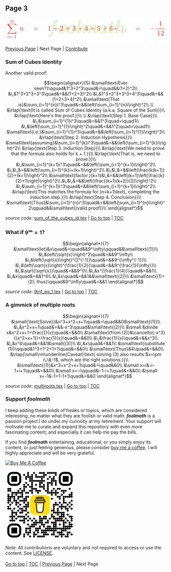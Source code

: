 ## **Page 3**

![foolmath logo](./images/ramanujan.png)

[Previous Page](./PAGE-2.md#page-2)&nbsp;|&nbsp;Next Page&nbsp;|&nbsp;[Contribute](#support-foolmath)

### **Sum of Cubes Identity**

Another valid proof.

```math
\begin{alignat*}{5}
&\small\text{Ever seen?}\qquad&1^3+2^3\quad&=\quad&&(1+2)^2\\
&\,&1^3+2^3+3^3\quad&=&&(1+2+3)^2\\
&\,&1^3+2^3+3^3+4^3\quad&=&&(1+2+3+4)^2\\
&\small\text{That is}&\sum_{i=1}^{n}i^3\quad&=&&\left(\sum_{i=1}^{n}i\right)^2\\ \\
&\rlap{\text{It is called Sum of Cubes Identity (a.k.a. Square of the Sum)}}\\
&\rlap{\text{Here's the proof.}}\\ \\
&\rlap{\text{Step 1. Base Case}}\\
&\,&\sum_{i=1}^{1}i^3\quad&=&&1^3\quad=\quad1\\
&\,&\left(\sum_{i=1}^{1}i\right)^2\quad&=&&1^2\quad=\quad1\\
&\small\text{i.e.}&\sum_{i=1}^{1}i^3\quad&=&&\left(\sum_{i=1}^{1}i\right)^2\\
&\rlap{\text{Step 2. Induction Hypothesis}}\\
&\small\text{assuming}&\sum_{i=1}^{k}i^3\quad&=&&\left(\sum_{i=1}^{k}i\right)^2\\
&\rlap{\text{Step 3. Induction Step}}\\
&\rlap{\text{We need to prove that the formula also holds for k + 1.}}\\
&\rlap{\text{That is, we need to prove:}}\\
&\,&\sum_{i=1}^{k+1}i^3\quad&=&&\left(\sum_{i=1}^{k+1}i\right)^2\\
&\,&\,&=&&\left(\sum_{i=1}^{k}i+(k+1)\right)^2\\
&\,&\,&=&&\left(\frac{k(k+1)}{2}+(k+1)\right)^2\\
&\small\text{factor }(k+1)&\,&=&&\left((k+1)\left(\frac{k}{2}+1\right)\right)^2\\
&\,&\,&=&&\left(\frac{(k+1)(k+2)}{2}\right)^2\\
&\,&\sum_{i=1}^{k+1}i^3\quad&=&&\left(\sum_{i=1}^{k+1}i\right)^2\\
&\rlap{\text{This matches the formula for }n=k+1\text{, completing the induction step.}}\\
&\rlap{\text{Step 4. Conclusion}}\\
&\small\text{Thus}&\sum_{i=1}^{n}i^3\quad&=&&\left(\sum_{i=1}^{n}i\right)^2\qquad&&\small\text{(valid proof)}\\
\end{alignat*}
```
_source code:_&nbsp;[sum_of_the_cubes_id.tex](./src/sum_of_the_cubes_id.tex)&nbsp;|&nbsp;[Go to top](#page-3)&nbsp;|&nbsp;[TOC](https://github.com/chunglim/foolmath#table-of-contents)

### **What if $`9^\infty=1`$?**

```math
\begin{alignat*}{7}
&\small\text{let}&x\quad&=\quad&&9^\infty\qquad&&\small\text{(1)}\\
&\,&\left(\sqrt{x}\right)^2\quad&=&&9^\infty\\
&\,&\left(\sqrt{x}\right)^{2^{-1}}\quad&=&&9^{\infty^{-1}}\\
&\,&\left(\sqrt{x}\right)^{\frac{1}{2}}\quad&=&&9^{\frac{1}{\infty}}\\
&\,&\sqrt{\sqrt{x}}\quad&=&&9^0\\
&\,&x^{\frac{1}{4}}\quad&=&&1\\
&\,&x\quad&=&&1^4\\
&\,&x\quad&=&&1&&\small\text{(2)}\\
&\small\text{(1)=(2); thus}\qquad&9^\infty\quad&=&&1
\end{alignat*}
```
_source code:_&nbsp;[9inf_eq_1.tex](./src/9inf_eq_1.tex)&nbsp;|&nbsp;[Go to top](#page-3)&nbsp;|&nbsp;[TOC](https://github.com/chunglim/foolmath#table-of-contents)

### **A gimmick of multiple roots**

```math
\begin{alignat*}{7}
&\small{\text{Solve}}&x^3+x^2+x+1\quad&=\quad&&0&\small\text{(1)}\\
&\,&x^2+x+1\quad&=&&-x^3\qquad&\small\text{(2)}\\
&\small &divide x&x^2+x+1+\frac{1}{x}\quad&=&&0\\
&\small\text{from (2)}&\cancelto{-x^3}{(x^2+x+1)}+\frac{1}{x}\quad&=&&0\\
&\,&\frac{1}{x}\quad&=&&x^3\\
&\,&x^4\quad&=&&1&\small{(3)}\\
&\,&x\quad&=&&1\\
&\small\text{substitute (1)}\qquad&1^3+1^2+1+1\quad&=&&0\\
&\small\text{Thus}&4\quad&=&&0\\
&\rlap{\small\rm\underline{Caveat}\text{ solving (3) also results $x=\pm i\,\&-1$, which are the right solutions.}}\\
&\small\text{(1)}&x^3+x^2+x+1\quad&=\quad&&0\\
&\small x=i&-i-1+i+1\quad&=&&0\\
&\small x=-i\qquad&i-1-i+1\quad&=&&0\\
&\small x=-1&-1+1-1+1\quad&=&&0
\end{alignat*}
```
_source code:_&nbsp;[multiroots.tex](./src/multiroots.tex)&nbsp;|&nbsp;[Go to top](#page-3)&nbsp;|&nbsp;[TOC](https://github.com/chunglim/foolmath#table-of-contents)

### **Support _foolmath_**

I keep adding these kinds of freaks or topics, which are considered interesting, no matter what they are foolish or valid math. **_foolmath_** is a passion project I do under my curiosity at my retirement. Your support will motivate me to curate and expand this repository with even more fascinating content, and especially it can help me pay the bills.

If you find **_foolmath_** entertaining, educational, or you simply enjoy its content, or just feeling generous, please consider [buy me a coffee](https://www.buymeacoffee.com/chunglim). I will highly appreciate and will be very grateful.

<a href="https://www.buymeacoffee.com/chunglim" target="_blank"><img src="https://cdn.buymeacoffee.com/buttons/v2/default-red.png" alt="Buy Me A Coffee" style="height: 60px !important;width: 217px !important;" ></a>

<img src="./images/bmc_qr.png" width="217"/>

Note: All contributions are voluntary and not required to access or use the content. See [LICENSE](./LICENSE.md).<br><br>
[Go to top](#page-2)&nbsp;|&nbsp;[TOC](https://github.com/chunglim/foolmath#table-of-contents)&nbsp;|&nbsp;[Previous Page](./PAGE-2.md#page-2)&nbsp;|&nbsp;Next Page
<br><br>
